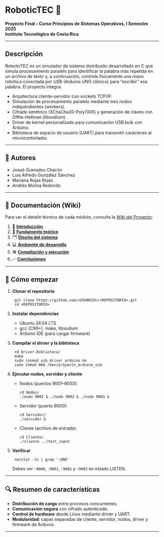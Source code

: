# RoboticTEC 🤖

**Proyecto Final – Curso Principios de Sistemas Operativos, I Semestre 2025**  
**Instituto Tecnológico de Costa Rica**

---

## Descripción

RoboticTEC es un simulador de sistema distribuido desarrollado en C que simula procesamiento paralelo para identificar la palabra más repetida en un archivo de texto y, a continuación, controla físicamente una mano robótica conectada por USB (Arduino UNO clónico) para “escribir” esa palabra. El proyecto integra:

- Arquitectura cliente-servidor con sockets TCP/IP.  
- Simulación de procesamiento paralelo mediante tres nodos independientes (workers).  
- Cifrado simétrico (XChaCha20-Poly1305) y generación de claves con Diffie–Hellman (libsodium).  
- Driver de kernel personalizado para comunicación USB bulk con Arduino.  
- Biblioteca de espacio de usuario (UART) para transmitir caracteres al microcontrolador.

---

## 👥 Autores

- Josué Granados Chacón  
- Luis Alfredo González Sánchez  
- Mariana Rojas Rojas  
- Andrés Molina Redondo  

---

## 📖 Documentación (Wiki)

Para ver el detalle técnico de cada módulo, consulta la [Wiki del Proyecto]([https://github.com/<USUARIO>/<REPOSITORIO>/wiki](https://github.com/Andresmr17/Operativos_P2_Sockets/wiki)):

1. 📘 **[Introducción](Introduccion)**  
2. 🧠 **[Fundamento teórico](Introduccion)**  
3. 🗂️ **[Diseño del sistema](Diseño-del-sistema)**  
4. 💻 **[Ambiente de desarrollo](Ambiente-de-desarrollo)**  
5. 🛠️ **[Compilación y ejecución](Compilación-y-ejecución)**  
6. ✅ **[Conclusiones](Conclusiones)**  

---

## 🚀 Cómo empezar

1. **Clonar el repositorio**  
    
        git clone https://github.com/<USUARIO>/<REPOSITORIO>.git  
        cd <REPOSITORIO>  

2. **Instalar dependencias**  
   - Ubuntu 24.04 LTS  
   - gcc (C99+), make, libsodium  
   - Arduino IDE (para cargar firmware)  

3. **Compilar el driver y la biblioteca**  
    
        cd Driver-Biblioteca/  
        make  
        sudo insmod usb_driver_arduino.ko  
        sudo chmod 666 /dev/proyecto_arduino_usb  

4. **Ejecutar nodos, servidor y cliente**  
   - Nodos (puertos 9001–9003):  
    
         cd Nodos/  
         ./nodo 9001 & ./nodo 9002 & ./nodo 9003 &  

   - Servidor (puerto 9000):  
    
         cd Servidor/  
         ./servidor &  

   - Cliente (archivo de entrada):  
    
         cd Cliente/  
         ./cliente ../test_input  

5. **Verificar**  
    
        netstat -ln | grep ':900'  

   Debes ver `:9000`, `:9001`, `:9002` y `:9003` en estado LISTEN.

---

## 🔍 Resumen de características

- **Distribución de carga** entre procesos concurrentes.  
- **Comunicación segura** con cifrado autenticado.  
- **Control de hardware** desde Linux mediante driver y UART.  
- **Modularidad**: capas separadas de cliente, servidor, nodos, driver y firmware de Arduino.  

--- 
